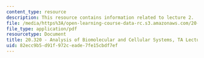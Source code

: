 ```yaml
---
content_type: resource
description: This resource contains information related to lecture 2.
file: /media/https%3A/open-learning-course-data-rc.s3.amazonaws.com/20-320-analysis-of-biomolecular-and-cellular-systems-fall-2012/82ecc9b5d91f972ceade7fe15cbdf7ef_MIT20_320F12_Lecture2.pdf
file_type: application/pdf
resourcetype: Document
title: 20.320 - Analysis of Biomolecular and Cellular Systems, TA Lecture Note 2
uid: 82ecc9b5-d91f-972c-eade-7fe15cbdf7ef
---
```

